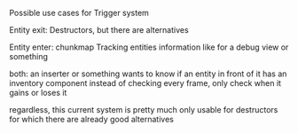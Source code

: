 Possible use cases for Trigger system

Entity exit:
Destructors, but there are alternatives

Entity enter:
chunkmap
Tracking entities information like for a debug view or something

both: an inserter or something wants to know if an entity in front of it has an inventory component
instead of checking every frame, only check when it gains or loses it

regardless, this current system is pretty much only usable for destructors for which there are already good alternatives
